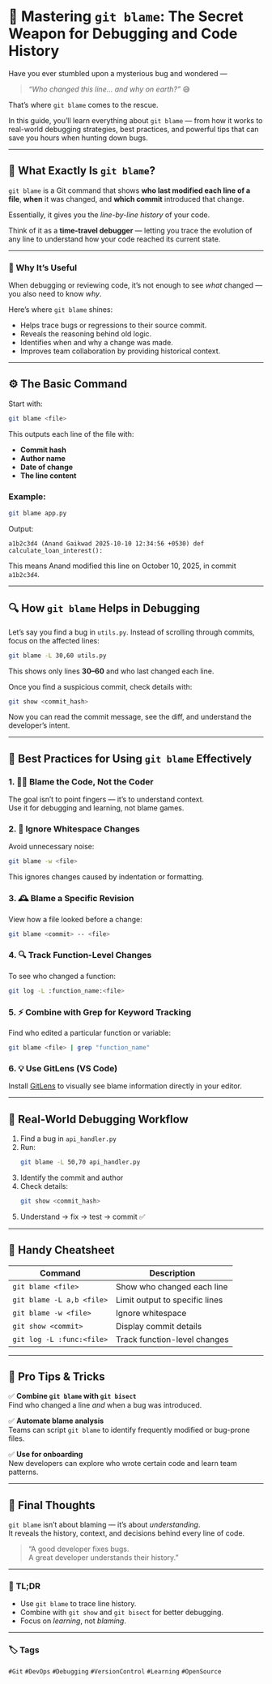 # 🧩 Mastering `git blame`: The Secret Weapon for Debugging and Code History

Have you ever stumbled upon a mysterious bug and wondered —  
> *“Who changed this line… and why on earth?”* 😅  

That’s where `git blame` comes to the rescue.  

In this guide, you’ll learn everything about `git blame` — from how it works to real-world debugging strategies, best practices, and powerful tips that can save you hours when hunting down bugs.  

---

## 🧠 What Exactly Is `git blame`?

`git blame` is a Git command that shows **who last modified each line of a file**, **when** it was changed, and **which commit** introduced that change.

Essentially, it gives you the *line-by-line history* of your code.

Think of it as a **time-travel debugger** — letting you trace the evolution of any line to understand how your code reached its current state.

---

### 🧩 Why It’s Useful

When debugging or reviewing code, it’s not enough to see *what* changed — you also need to know *why*.

Here’s where `git blame` shines:
- Helps trace bugs or regressions to their source commit.
- Reveals the reasoning behind old logic.
- Identifies when and why a change was made.
- Improves team collaboration by providing historical context.

---

## ⚙️ The Basic Command

Start with:
```bash
git blame <file>
```

This outputs each line of the file with:
- **Commit hash**  
- **Author name**  
- **Date of change**  
- **The line content**

### Example:
```bash
git blame app.py
```

Output:
```
a1b2c3d4 (Anand Gaikwad 2025-10-10 12:34:56 +0530) def calculate_loan_interest():
```

This means Anand modified this line on October 10, 2025, in commit `a1b2c3d4`.

---

## 🔍 How `git blame` Helps in Debugging

Let’s say you find a bug in `utils.py`. Instead of scrolling through commits, focus on the affected lines:

```bash
git blame -L 30,60 utils.py
```

This shows only lines **30–60** and who last changed each line.

Once you find a suspicious commit, check details with:
```bash
git show <commit_hash>
```

Now you can read the commit message, see the diff, and understand the developer’s intent.

---

## 💪 Best Practices for Using `git blame` Effectively

### 1. 🧘‍♂️ Blame the Code, Not the Coder
The goal isn’t to point fingers — it’s to understand context.  
Use it for debugging and learning, not blame games.

### 2. 🧽 Ignore Whitespace Changes
Avoid unnecessary noise:
```bash
git blame -w <file>
```
This ignores changes caused by indentation or formatting.

### 3. 🕰️ Blame a Specific Revision
View how a file looked before a change:
```bash
git blame <commit> -- <file>
```

### 4. 🔍 Track Function-Level Changes
To see who changed a function:
```bash
git log -L :function_name:<file>
```

### 5. ⚡ Combine with Grep for Keyword Tracking
Find who edited a particular function or variable:
```bash
git blame <file> | grep "function_name"
```

### 6. 💡 Use GitLens (VS Code)
Install [GitLens](https://marketplace.visualstudio.com/items?itemName=eamodio.gitlens) to visually see blame information directly in your editor.

---

## 🧭 Real-World Debugging Workflow

1. Find a bug in `api_handler.py`  
2. Run:  
   ```bash
   git blame -L 50,70 api_handler.py
   ```  
3. Identify the commit and author  
4. Check details:  
   ```bash
   git show <commit_hash>
   ```  
5. Understand → fix → test → commit ✅

---

## 📘 Handy Cheatsheet

| Command | Description |
|----------|--------------|
| `git blame <file>` | Show who changed each line |
| `git blame -L a,b <file>` | Limit output to specific lines |
| `git blame -w <file>` | Ignore whitespace |
| `git show <commit>` | Display commit details |
| `git log -L :func:<file>` | Track function-level changes |

---

## 🧠 Pro Tips & Tricks

✅ **Combine `git blame` with `git bisect`**  
Find who changed a line *and* when a bug was introduced.

✅ **Automate blame analysis**  
Teams can script `git blame` to identify frequently modified or bug-prone files.

✅ **Use for onboarding**  
New developers can explore who wrote certain code and learn team patterns.

---

## 💬 Final Thoughts

`git blame` isn’t about blaming — it’s about *understanding*.  
It reveals the history, context, and decisions behind every line of code.

> “A good developer fixes bugs.  
> A great developer understands their history.”

---

### 🔧 TL;DR
- Use `git blame` to trace line history.  
- Combine with `git show` and `git bisect` for better debugging.  
- Focus on *learning*, not *blaming*.  

---

### 🏷️ Tags
`#Git` `#DevOps` `#Debugging` `#VersionControl` `#Learning` `#OpenSource`
